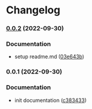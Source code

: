 # Changelog

### [0.0.2](https://github.com/agence-adeliom/lando-adeliom/compare/v0.0.1...v0.0.2) (2022-09-30)


### Documentation

* setup readme.md ([03e643b](https://github.com/agence-adeliom/lando-adeliom/commit/03e643bb91378c13c308102946c3032393b34208))

### 0.0.1 (2022-09-30)


### Documentation

* init documentation ([c383433](https://github.com/agence-adeliom/lando-adeliom/commit/c383433ede25cd3e00ce568a2019d84f835348bd))